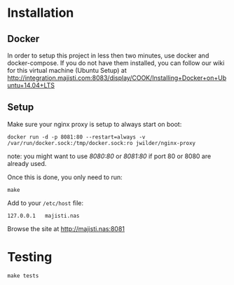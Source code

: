 Installation
============

Docker
-----
In order to setup this project in less then two minutes, use
docker and docker-compose. If you do not have them installed, you
can follow our wiki for this virtual machine (Ubuntu Setup) at
http://integration.majisti.com:8083/display/COOK/Installing+Docker+on+Ubuntu+14.04+LTS

Setup
-----
Make sure your nginx proxy is setup to always start on boot:

```
docker run -d -p 8081:80 --restart=always -v /var/run/docker.sock:/tmp/docker.sock:ro jwilder/nginx-proxy
```
note: you might want to use *8080:80* or *8081:80* if port 80 or 8080 are already used.

Once this is done, you only need to run:

```
make
```

Add to your `/etc/host` file:

```
127.0.0.1   majisti.nas
```

Browse the site at http://majisti.nas:8081

Testing
=======

```
make tests
```
